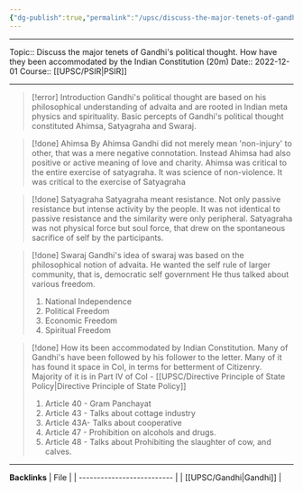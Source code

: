 ```yaml
---
{"dg-publish":true,"permalink":"/upsc/discuss-the-major-tenets-of-gandhi-s-political-thought-how-have-they-been-accommodated-by-the-indian-constitution/"}
---
```


----
Topic:: Discuss the major tenets of Gandhi's political thought. How have they been accommodated by the Indian Constitution (20m)
Date:: 2022-12-01
Course:: [[UPSC/PSIR\|PSIR]] 

----
>[!error] Introduction 
> Gandhi's political thought are based on his philosophical understanding of advaita and are rooted in Indian meta physics and spirituality. Basic percepts of Gandhi's political thought constituted Ahimsa, Satyagraha and Swaraj.

>[!done] Ahimsa
> By Ahimsa Gandhi did not merely mean 'non-injury' to other, that was a mere negative connotation. Instead Ahimsa had also positive or active meaning of love and charity. 
> Ahimsa was critical to the entire exercise of satyagraha. It was science of non-violence. It was critical to the exercise of Satyagraha


>[!done] Satyagraha
>Satyagraha meant resistance. Not only passive resistance but  intense activity by the people. It was not identical to passive resistance and the similarity were only peripheral. Satyagraha was not physical force but soul force, that drew on the spontaneous sacrifice of self by the participants.  
>

>[!done] Swaraj
> Gandhi's idea of swaraj was based on the philosophical notion of advaita. He wanted the self rule of larger community, that is, democratic self government
> He thus talked about various freedom. 
> 1. National Independence 
> 2. Political Freedom 
> 3. Economic Freedom 
> 4. Spiritual Freedom


>[!done]  How its been accommodated by Indian Constitution.
> Many of Gandhi's have been followed by his follower to the letter. Many of it has found it space in CoI, in terms for betterment of Citizenry. 
> Majority of it is in Part IV of CoI - [[UPSC/Directive Principle of State Policy\|Directive Principle of State Policy]]
> 1. Article 40 - Gram Panchayat 
> 2. Article 43 - Talks about  cottage industry 
> 3. Article 43A- Talks about cooperative 
> 4. Article 47 - Prohibition on alcohols and drugs. 
> 5. Article 48 - Talks about Prohibiting the slaughter of cow, and calves. 






---
**Backlinks**
| File                       |
| -------------------------- |
| [[UPSC/Gandhi\|Gandhi]] |



